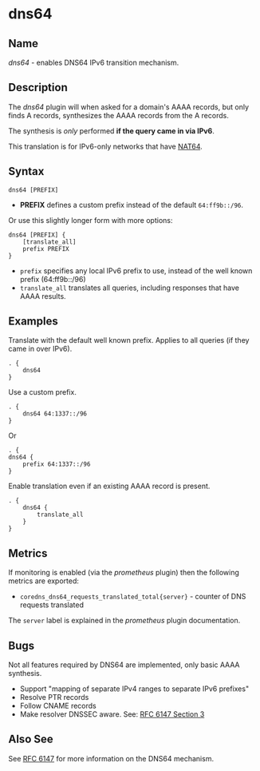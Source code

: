 # dns64

## Name

*dns64* - enables DNS64 IPv6 transition mechanism.

## Description

The *dns64* plugin will when asked for a domain's AAAA records, but only finds A records,
synthesizes the AAAA records from the A records.

The synthesis is *only* performed **if the query came in via IPv6**.

This translation is for IPv6-only networks that have [NAT64](https://en.wikipedia.org/wiki/NAT64).

## Syntax

~~~
dns64 [PREFIX]
~~~

* **PREFIX** defines a custom prefix instead of the default `64:ff9b::/96`.

Or use this slightly longer form with more options:

~~~
dns64 [PREFIX] {
    [translate_all]
    prefix PREFIX
}
~~~

* `prefix` specifies any local IPv6 prefix to use, instead of the well known prefix (64:ff9b::/96)
* `translate_all` translates all queries, including responses that have AAAA results.

## Examples

Translate with the default well known prefix. Applies to all queries (if they came in over IPv6).

~~~
. {
    dns64
}
~~~

Use a custom prefix.

~~~ corefile
. {
    dns64 64:1337::/96
}
~~~~

Or
~~~ corefile
. {
dns64 {
    prefix 64:1337::/96
}
~~~

Enable translation even if an existing AAAA record is present.

~~~ corefile
. {
    dns64 {
        translate_all
    }
}
~~~

## Metrics

If monitoring is enabled (via the _prometheus_ plugin) then the following metrics are exported:

- `coredns_dns64_requests_translated_total{server}` - counter of DNS requests translated

The `server` label is explained in the _prometheus_ plugin documentation.

## Bugs

Not all features required by DNS64 are implemented, only basic AAAA synthesis.

* Support "mapping of separate IPv4 ranges to separate IPv6 prefixes"
* Resolve PTR records
* Follow CNAME records
* Make resolver DNSSEC aware. See: [RFC 6147 Section 3](https://tools.ietf.org/html/rfc6147#section-3)

## Also See

See [RFC 6147](https://tools.ietf.org/html/rfc6147) for more information on the DNS64 mechanism.
